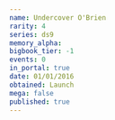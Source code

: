 ```yaml
---
name: Undercover O'Brien
rarity: 4
series: ds9
memory_alpha:
bigbook_tier: -1
events: 0
in_portal: true
date: 01/01/2016
obtained: Launch
mega: false
published: true
---
```



